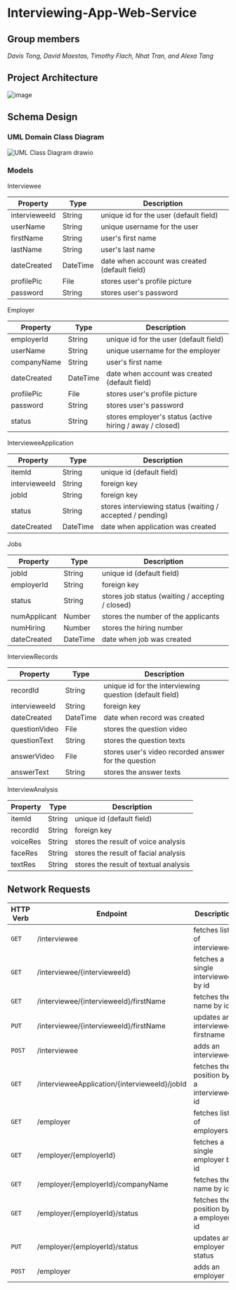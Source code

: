 # Interviewing-App-Web-Service

## Group members

*Davis Tong, David Maestas, Timothy Flach, Nhat Tran, and Alexa Tang*

## Project Architecture

![image](https://user-images.githubusercontent.com/83794482/143147314-cce498e4-6b1f-41a3-8ba7-41413293fe19.png)

## Schema Design

### UML Domain Class Diagram

![UML Class Diagram drawio](https://user-images.githubusercontent.com/83794482/143203147-21b8c14d-91f4-44e6-9a45-ce5683d63657.png)

### Models

Interviewee

| Property  | Type | Description |
| ------------- | ------------- | -------------|
| intervieweeId | String | unique id for the user (default field) |
| userName | String  | unique username for the user |
| firstName  | String  | user's first name |
| lastName  | String  | user's last name |
| dateCreated | DateTime  | date when account was created (default field) |
| profilePic | File  | stores user's profile picture |
| password  | String  | stores user's password |
    
Employer

| Property  | Type | Description |
| ------------- | ------------- | -------------|
| employerId | String | unique id for the user (default field) |
| userName | String  | unique username for the employer |
| companyName  | String  | user's first name |
| dateCreated | DateTime  | date when account was created (default field) |
| profilePic | File  | stores user's profile picture |
| password  | String  | stores user's password |
| status  | String  | stores employer's status (active hiring / away / closed) |

IntervieweeApplication

| Property  | Type | Description |
| ------------- | ------------- | -------------|
| itemId | String | unique id (default field) |
| intervieweeId | String | foreign key |
| jobId | String | foreign key |
| status | String | stores interviewing status (waiting / accepted / pending) |
| dateCreated | DateTime  | date when application was created |

Jobs

| Property  | Type | Description |
| ------------- | ------------- | -------------|
| jobId | String | unique id (default field) |
| employerId | String | foreign key |
| status | String | stores job status (waiting / accepting / closed) |
| numApplicant | Number | stores the number of the applicants |
| numHiring | Number | stores the hiring number |
| dateCreated | DateTime  | date when job was created |

InterviewRecords

| Property  | Type | Description |
| ------------- | ------------- | -------------|
| recordId | String | unique id for the interviewing question (default field) |
| intervieweeId | String | foreign key |
| dateCreated | DateTime  | date when record was created |
| questionVideo | File  | stores the question video |
| questionText | String  | stores the question texts |
| answerVideo | File  | stores user's video recorded answer for the question |
| answerText | String | stores the answer texts |

InterviewAnalysis

| Property  | Type | Description |
| ------------- | ------------- | -------------|
| itemId | String | unique id (default field) |
| recordId | String | foreign key |
| voiceRes | String | stores the result of voice analysis |
| faceRes | String | stores the result of facial analysis |
| textRes | String | stores the result of textual analysis |

## Network Requests

|HTTP Verb | Endpoint | Description |
|--------------|--------------|------------|
| `GET` | /interviewee | fetches lists of interviewees|
| `GET` | /interviewee/{intervieweeId} | fetches a single interviewee by id |
| `GET` | /interviewee/{intervieweeId}/firstName | fetches the name by id |
| `PUT` | /interviewee/{intervieweeId}/firstName | updates an interviewee firstname |
| `POST` | /interviewee | adds an interviewee |
| `GET` | /intervieweeApplication/{intervieweeId}/jobId | fetches the position by a interviewee id |
| `GET` | /employer | fetches lists of employers |
| `GET` | /employer/{employerId} | fetches a single employer by id |
| `GET` | /employer/{employerId}/companyName | fetches the name by id |
| `GET` | /employer/{employerId}/status | fetches the position by a employer id |
| `PUT` | /employer/{employerId}/status | updates an employer status |
| `POST` | /employer | adds an employer |
